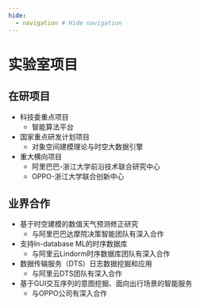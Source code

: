 ```yaml
---
hide:
  - navigation # Hide navigation
---
```


# 实验室项目

## 在研项目
- 科技委重点项目
    - 智能算法平台
- 国家重点研发计划项目
    - 对象空间建模理论与时空大数据引擎
- 重大横向项目
    - 阿里巴巴-浙江大学前沿技术联合研究中心
    - OPPO-浙江大学联合创新中心

## 业界合作
- 基于时空建模的数值天气预测修正研究
    - 与阿里巴巴达摩院决策智能团队有深入合作
- 支持In-database ML的时序数据库 
    - 与阿里云Lindorm时序数据库团队有深入合作
- 数据传输服务（DTS）日志数据挖掘和应用
    - 与阿里云DTS团队有深入合作
- 基于GUI交互序列的意图挖掘、面向出行场景的智能服务
    - 与OPPO公司有深入合作
